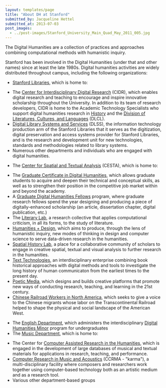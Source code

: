 ```yaml
---
layout: templates/page
title: "About DH at Stanford"
submitted_by: Jacqueline Hettel
submitted_at: 2013-07-03
post_images:
  - ../post-images/Stanford_University_Main_Quad_May_2011_005.jpg
---
```


The Digital Humanities are a collection of practices and approaches combining computational methods with humanistic inquiry.


Stanford has been involved in the Digital Humanities (under that and other names) since at least the late 1980s. Digital humanities activities are widely distributed throughout campus, including the following organizations:


* [Stanford Libraries](http://library.stanford.edu/), which is home to:
+ The [Center for Interdisciplinary Digital Research](http://library.stanford.edu/research/cidr) (CIDR), which enables digital research and teaching to encourage and inspire innovative scholarship throughout the University. In addition to its team of research developers, CIDR is home to the Academic Technology Specialists who support digital humanities research in [History](https://history.stanford.edu/) and the [Division of Literatures, Cultures, and Languages](https://dlcl.stanford.edu/) (DLCL).
+ [Digital Library Systems and Services](https://library.stanford.edu/department/digital-library-systems-and-services-dlss) (DLSS), the information technology production arm of the Stanford Libraries that it serves as the digitization, digital preservation and access systems provider for Stanford Libraries, and is the research and development unit for new technologies, standards and methodologies related to library systems.
+ Numerous other departments and individuals who are engaged with digital humanities.
* The [Center for Spatial and Textual Analysis](http://cesta.stanford.edu) (CESTA), which is home to:
+ The [Graduate Certificate in Digital Humanities](https://cesta.stanford.edu/programs/graduate-programs/graduate-certificate-digital-humanities), which allows graduate students to acquire and deepen their technical and conceptual skills, as well as to strengthen their position in the competitive job market within and beyond the academy.
+ A [Graduate Digital Humanities Fellows](https://cesta.stanford.edu/student-programs/graduate-programs/digital-humanities-graduate-research-fellows) program, where graduate research fellows spend the year designing and producing a piece of digitally-enhanced scholarship (an article, dissertation chapter, digital publication, etc.)
+ The [Literary Lab](https://litlab.stanford.edu/), a research collective that applies computational criticism, in all its forms, to the study of literature.
+ [Humanities + Design](http://hdlab.stanford.edu), which aims to produce, through the lens of humanistic inquiry, new modes of thinking in design and computer science to serve data-driven research in the humanities.
+ [Spatial History Lab](http://spatialhistory.stanford.edu), a place for a collaborative community of scholars to engage in creative spatial, textual and visual analysis to further research in the humanities.
+ [Text Technologies](https://texttechnologies.stanford.edu/), an interdisciplinary enterprise combining book historical approaches with digital methods and tools to investigate the long history of human communicaton from the earliest times to the present day.
+ [Poetic Media](https://poeticmedia.stanford.edu/), which designs and builds creative platforms that promote new ways of conducting research, teaching, and learning in the 21st century.
+ [Chinese Railroad Workers in North America](https://cesta.stanford.edu/projects-labs/core-research-groups/chinese-railroad-workers-north-america), which seeks to give a voice to the Chinese migrants whose labor on the Transcontinental Railroad helped to shape the physical and social landscape of the American West.
* The [English Department](https://english.stanford.edu/), which administers the interdisciplinary [Digital Humanities Minor](https://dhminor.stanford.edu/) program for undergraduates
* The [Music Department](https://music.stanford.edu/), which is home to:
+ The Center for [Computer Assisted Research in the Humanities](http://ccarh.stanford.edu), which is engaged in the development of large databases of musical and textual materials for applications in research, teaching, and performance.
+ [Computer Research in Music and Acoustics](http://ccrma.stanford.edu) (CCRMA - "karma"), a multi-disciplinary facility where composers and researchers work together using computer-based technology both as an artistic medium and as a research tool.
+ Various other department-based groups
